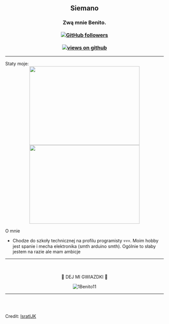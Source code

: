 <h2 align="center"> Siemano <br/></h2> 
<h3 align="center"> Zwą mnie Benito. <br> <br>
  <a href="https://github.com/1Benito11" target="_blank">
    <img alt="GitHub followers" src="https://img.shields.io/github/followers/1Benito11?label=Github%20followers&style=for-the-badge">
  </a> <br> <br>
  <a href="https://github.com/1Benito11" target="_blank">
    <img src="https://komarev.com/ghpvc/?username=1Benito11&label=Views&color=brightgreen&style=flat-square" alt="views on github" />
  </a>
  </h3>   
                             
  
-----------------------------------------------------------------------------------------------------------------------------------------
   <summary>Staty moje:</summary>
<div align="center">
<a href="#"><img src="https://github-readme-stats.vercel.app/api?username=1Benito11&show_icons=true&count_private=true&theme=radical" width="350" height="250" ></a>
<a href="#"><img src="https://github-readme-stats.vercel.app/api/top-langs/?username=1Benito11&layout=compact&theme=radical" width="350" height="250" ></a>

</div>

 
O mnie  

- Chodze do szkoły technicznej na profilu programisty 💀💀💀. Moim hobby jest spanie i mecha elektronika (smth arduino smth). Ogólnie to słaby jestem na razie ale mam ambicje

</div>


---------------------------------------------------------------------------------------------------------------------------------------------------------------------------------

<div align="center">
  


<br> <br>
🌟 DEJ MI GWIAZDKI 🌟

<p><img align="center" src="https://github-readme-streak-stats.herokuapp.com?user=1Benito11&theme=dark&date_format=j%20M%5B%20Y%5D)](https://git.io/streak-stats" alt="1Benito11" /></p>

</div>


---------------------------------------------------------------------------------------------------------------------------------------------------------------------------------

<br><br>

Credit: [IsratIJK](https://github.com/IsratIJK)

